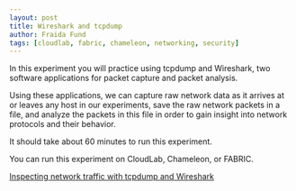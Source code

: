 ```yaml
---
layout: post
title: Wireshark and tcpdump
author: Fraida Fund
tags: [cloudlab, fabric, chameleon, networking, security]
---
```


In this experiment you will practice using tcpdump and Wireshark, two software applications for packet capture and packet analysis.

Using these applications, we can capture raw network data as it arrives at or leaves any host in our experiments, save the raw network packets in a file, and analyze the packets in this file in order to gain insight into network protocols and their behavior.

It should take about 60 minutes to run this experiment.

You can run this experiment on CloudLab, Chameleon, or FABRIC.

[Inspecting network traffic with tcpdump and Wireshark](https://witestlab.poly.edu/blog/wireshark-tcpdump/)

